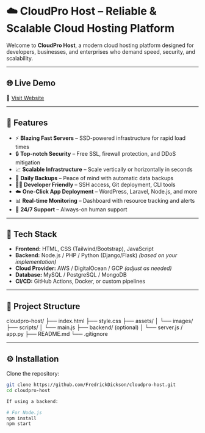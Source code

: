 # ☁️ CloudPro Host – Reliable & Scalable Cloud Hosting Platform

Welcome to **CloudPro Host**, a modern cloud hosting platform designed for developers, businesses, and enterprises who demand speed, security, and scalability.

---

## 🌐 Live Demo

🔗 [Visit Website](https://your-cloud-hosting-site.com)

---

## 🚀 Features

- ⚡ **Blazing Fast Servers** – SSD-powered infrastructure for rapid load times
- 🔒 **Top-notch Security** – Free SSL, firewall protection, and DDoS mitigation
- 📈 **Scalable Infrastructure** – Scale vertically or horizontally in seconds
- 💾 **Daily Backups** – Peace of mind with automatic data backups
- 👨‍💻 **Developer Friendly** – SSH access, Git deployment, CLI tools
- ☁️ **One-Click App Deployment** – WordPress, Laravel, Node.js, and more
- 📊 **Real-time Monitoring** – Dashboard with resource tracking and alerts
- 🤝 **24/7 Support** – Always-on human support

---

## 🧱 Tech Stack

- **Frontend:** HTML, CSS (Tailwind/Bootstrap), JavaScript
- **Backend:** Node.js / PHP / Python (Django/Flask) *(based on your implementation)*
- **Cloud Provider:** AWS / DigitalOcean / GCP *(adjust as needed)*
- **Database:** MySQL / PostgreSQL / MongoDB
- **CI/CD:** GitHub Actions, Docker, or custom pipelines

---

## 📁 Project Structure

cloudpro-host/
├── index.html
├── style.css
├── assets/
│ └── images/
├── scripts/
│ └── main.js
├── backend/ (optional)
│ └── server.js / app.py
├── README.md
└── .gitignore


---

## ⚙️ Installation

Clone the repository:

```bash
git clone https://github.com/FredrickDickson/cloudpro-host.git
cd cloudpro-host

If using a backend:

# For Node.js
npm install
npm start
